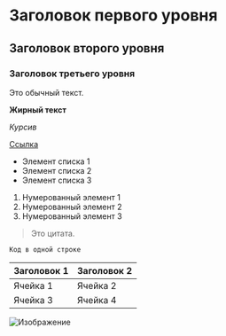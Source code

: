 # Заголовок первого уровня

## Заголовок второго уровня

### Заголовок третьего уровня

Это обычный текст.

**Жирный текст**

_Курсив_

[Ссылка](https://www.github.com)

* Элемент списка 1
* Элемент списка 2
* Элемент списка 3

1. Нумерованный элемент 1
2. Нумерованный элемент 2
3. Нумерованный элемент 3

> Это цитата.

`Код в одной строке`


| Заголовок 1 | Заголовок 2 |
|-------------|-------------|
| Ячейка 1    | Ячейка 2    |
| Ячейка 3    | Ячейка 4    |

![Изображение](https://www.example.com/image.jpg "Заголовок изображения")

